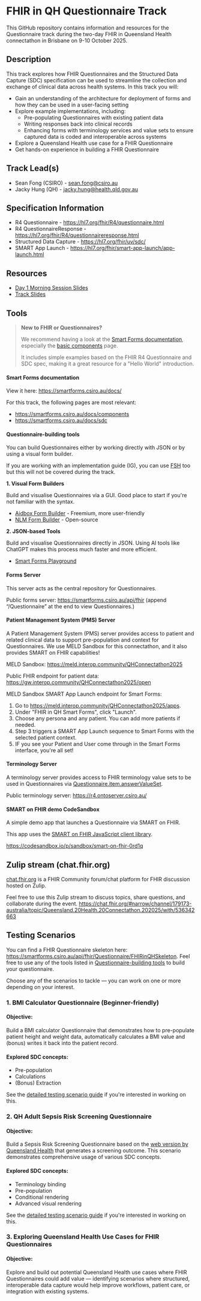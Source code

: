 # FHIR in QH Questionnaire Track

This GitHub repository contains information and resources for the Questionnaire track during the two-day FHIR in Queensland Health connectathon in Brisbane on 9-10 October 2025.

## Description

This track explores how FHIR Questionnaires and the Structured Data Capture (SDC) specification can be used to streamline the collection and exchange of clinical data across health systems. In this track you will:

- Gain an understanding of the architecture for deployment of forms and how they can be used in a user-facing setting
- Explore example implementations, including:
  - Pre-populating Questionnaires with existing patient data
  - Writing responses back into clinical records
  - Enhancing forms with terminology services and value sets to ensure captured data is coded and interoperable across systems
- Explore a Queensland Health use case for a FHIR Questionnaire
- Get hands-on experience in building a FHIR Questionnaire

## Track Lead(s)

- Sean Fong (CSIRO) - sean.fong@csiro.au
- Jacky Hung (QH) - jacky.hung@health.qld.gov.au

## Specification Information

- R4 Questionnaire - https://hl7.org/fhir/R4/questionnaire.html
- R4 QuestionnaireResponse - https://hl7.org/fhir/R4/questionnaireresponse.html
- Structured Data Capture - https://hl7.org/fhir/uv/sdc/
- SMART App Launch - https://hl7.org/fhir/smart-app-launch/app-launch.html

## Resources

- [Day 1 Morning Session Slides](FHIR_in_QH_Morning_Pres_Questionnaire_Track_PDF.pdf)
- [Track Slides](FHIR_in_QH_Questionnaire_KickOff_PDF.pdf)

## Tools

> **New to FHIR or Questionnaires?**
>
> We recommend having a look at the [Smart Forms documentation](https://smartforms.csiro.au/docs/), especially the [basic components](https://smartforms.csiro.au/docs/components) page.
>
> It includes simple examples based on the FHIR R4 Questionnaire and SDC spec, making it a great resource for a "Hello World" introduction.

#### Smart Forms documentation

View it here: https://smartforms.csiro.au/docs/

For this track, the following pages are most relevant:

- https://smartforms.csiro.au/docs/components
- https://smartforms.csiro.au/docs/sdc

#### Questionnaire-building tools

You can build Questionnaires either by working directly with JSON or by using a visual form builder.

If you are working with an implementation guide (IG), you can use [FSH](https://hl7.org/fhir/uv/shorthand/) too but this will not be covered during the track.

**1. Visual Form Builders**

Build and visualise Questionnaires via a GUI. Good place to start if you're not familiar with the syntax.

- [Aidbox Form Builder](https://form-builder.aidbox.app/) - Freemium, more user-friendly
- [NLM Form Builder](https://formbuilder.nlm.nih.gov/) - Open-source

**2. JSON-based Tools**

Build and visualise Questionnaires directly in JSON. Using AI tools like ChatGPT makes this process much faster and more efficient.

- [Smart Forms Playground](https://fhir-in-qh.smartforms.io/playground)

#### Forms Server

This server acts as the central repository for Questionnaires.

Public forms server: https://smartforms.csiro.au/api/fhir (append “/Questionnaire” at the end to view Questionnaires.)

#### Patient Management System (PMS) Server

A Patient Management System (PMS) server provides access to patient and related clinical data to support pre-population and context for Questionnaires. We use MELD Sandbox for this connectathon, and it also provides SMART on FHIR capabilities!

MELD Sandbox: https://meld.interop.community/QHConnectathon2025

Public FHIR endpoint for patient data: https://gw.interop.community/QHConnectathon2025/open

MELD Sandbox SMART App Launch endpoint for Smart Forms:

1. Go to https://meld.interop.community/QHConnectathon2025/apps.
2. Under "FHIR in QH Smart Forms", click "Launch".
3. Choose any persona and any patient. You can add more patients if needed.
4. Step 3 triggers a SMART App Launch sequence to Smart Forms with the selected patient context.
5. IF you see your Patient and User come through in the Smart Forms interface, you're all set!

#### Terminology Server

A terminology server provides access to FHIR terminology value sets to be used in Questionnaires via [Questionnaire.item.answerValueSet](https://hl7.org/fhir/R4/questionnaire-definitions.html#Questionnaire.item.answerValueSet).

Public terminology server: https://r4.ontoserver.csiro.au/

#### SMART on FHIR demo CodeSandbox

A simple demo app that launches a Questionnaire via SMART on FHIR.

This app uses the [SMART on FHIR JavaScript client library](https://docs.smarthealthit.org/client-js/).

https://codesandbox.io/p/sandbox/smart-on-fhir-0rd1q

## Zulip stream (chat.fhir.org)

[chat.fhir.org](https://chat.fhir.org) is a FHIR Community forum/chat platform for FHIR discussion hosted on Zulip.

Feel free to use this Zulip stream to discuss topics, share questions, and collaborate during the event. https://chat.fhir.org/#narrow/channel/179173-australia/topic/Queensland.20Health.20Connectathon.202025/with/536342663

## Testing Scenarios

You can find a FHIR Questionnaire skeleton here: https://smartforms.csiro.au/api/fhir/Questionnaire/FHIRinQHSkeleton. Feel free to use any of the tools listed in [Questionnaire-building tools](#questionnaire-building-tools) to build your questionnaire.

Choose any of the scenarios to tackle — you can work on one or more depending on your interest.

### 1. BMI Calculator Questionnaire (Beginner-friendly)

#### Objective:

Build a BMI calculator Questionnaire that demonstrates how to pre-populate patient height and weight data, automatically calculates a BMI value and (bonus) writes it back into the patient record.

#### Explored SDC concepts:

- Pre-population
- Calculations
- (Bonus) Extraction

See the [detailed testing scenario guide](testing-scenarios/bmi-scenario.md) if you're interested in working on this.

### 2. QH Adult Sepsis Risk Screening Questionnaire

#### Objective:

Build a Sepsis Risk Screening Questionnaire based on the [web version by Queensland Health](https://www.health.qld.gov.au/__data/assets/pdf_file/0019/1381330/adult-sepsis-screening-tool.pdf) that generates a screening outcome. This scenario demonstrates comprehensive usage of various SDC concepts.

#### Explored SDC concepts:

- Terminology binding
- Pre-population
- Conditional rendering
- Advanced visual rendering

See the [detailed testing scenario guide](testing-scenarios/sepsis-screening-scenario.md) if you're interested in working on this.

### 3. Exploring Queensland Health Use Cases for FHIR Questionnaires

#### Objective:

Explore and build out potential Queensland Health use cases where FHIR Questionnaires could add value — identifying scenarios where structured, interoperable data capture would help improve workflows, patient care, or integration with existing systems.
